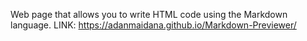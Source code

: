 Web page that allows you to write HTML code using the Markdown language.
LINK: https://adanmaidana.github.io/Markdown-Previewer/
